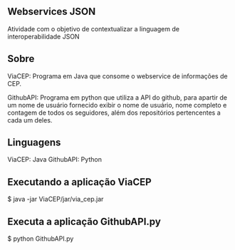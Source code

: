 ## Webservices JSON
Atividade com o objetivo de contextualizar a linguagem de interoperabilidade JSON

## Sobre
ViaCEP: Programa em Java que consome  o webservice de informações de CEP.

GithubAPI: Programa em python que utiliza a API do github, para apartir de um nome de usuário fornecido exibir o nome de usuário, 
nome completo e contagem de todos os seguidores, além dos repositórios pertencentes a cada um deles.

## Linguagens

ViaCEP: Java 
GithubAPI: Python

## Executando a aplicação ViaCEP

$ java -jar ViaCEP/jar/via_cep.jar

## Executa a aplicação GithubAPI.py

$ python GithubAPI.py
